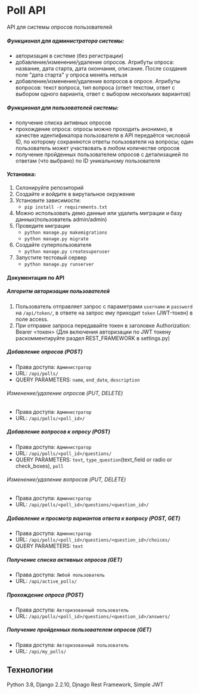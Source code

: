 # Poll API
API для системы опросов пользователей

##### Функционал для администратора системы:
- авторизация в системе (без регистрации)
- добавление/изменение/удаление опросов. Атрибуты опроса: название, дата старта, дата окончания, описание. После создания поле "дата старта" у опроса менять нельзя
- добавление/изменение/удаление вопросов в опросе. Атрибуты вопросов: текст вопроса, тип вопроса (ответ текстом, ответ с выбором одного варианта, ответ с выбором нескольких вариантов)

##### Функционал для пользователей системы:
- получение списка активных опросов
- прохождение опроса: опросы можно проходить анонимно, в качестве идентификатора пользователя в API передаётся числовой ID, по которому сохраняются ответы пользователя на вопросы; один пользователь может участвовать в любом количестве опросов
- получение пройденных пользователем опросов с детализацией по ответам (что выбрано) по ID уникальному пользователя

#### Установка:
1. Склонируйте репозиторий
2. Создайте и войдите в вирутальное окружение
3. Установите зависимости:
    - `pip install -r requirements.txt`
4. Можно использовать демо данные или удалить миграции и базу данных(пользователь admin/admin)
5. Проведите миграции
    - `python manage.py makemigrations`
    - `python manage.py migrate`
6. Создайте суперпользователя
    - `python manage.py createsuperuser`
7. Запустите тестовый сервер
    - `python manage.py runserver`
    
#### Документация по API
   
##### Алгоритм авторизации пользователей
1. Пользователь отправляет запрос с параметрами `username` и `password` на `/api/token/`, в ответе на запрос ему приходит `token` (JWT-токен) в поле access.
2. При отправке запроса передавайте токен в заголовке Authorization: Bearer <токен>
(Для включения авторизации по JWT токену раскомментируйте раздел REST_FRAMEWORK в settings.py)

##### Добавление опросов (POST)
- Права доступа: `Администратор`
- URL: `/api/polls/`
- QUERY PARAMETERS: `name`, `end_date`, `description`
###### Изменение/удаление опросов (PUT, DELETE)
- Права доступа: `Администратор`
- URL: `/api/polls/<poll_id>/`

##### Добавление вопросов к опросу (POST)
- Права доступа: `Администратор`
- URL: `/api/polls/<poll_id>/questions/`
- QUERY PARAMETERS: `text`, `type_question`(text_field or radio or check_boxes), `poll`
###### Изменение/удаление вопросов (PUT, DELETE)
- Права доступа: `Администратор`
- URL: `/api/polls/<poll_id>/questions/<question_id>/`
##### Добавление и просмотр вариантов ответа к вопросу (POST, GET)
- Права доступа: `Администратор`
- URL: `/api/polls/<poll_id>/questions/<question_id>/choices/`
- QUERY PARAMETERS: `text`

##### Получение списка активных опросов (GET)
- Права доступа: `Любой пользователь`
- URL: `/api/active_polls/`

##### Прохождение опроса (POST)
- Права доступа: `Авторизованный пользователь`
- URL: `/api/polls/<poll_id>/questions/<question_id>/answers/`

##### Получение пройденных пользователем опросов (GET)
- Права доступа: `Авторизованный пользователь`
- URL: `/api/my_polls/`

## Технологии
Python 3.8,
Django 2.2.10,
Djnago Rest Framework,
Simple JWT
